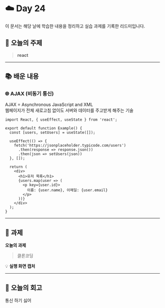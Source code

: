 # ☁️ Day 24
이 문서는 해당 날에 학습한 내용을 정리하고 실습 과제를 기록한 리드미입니다.

## 🔖 오늘의 주제
> **react**

---

## 📚 배운 내용
### 🌐 AJAX (비동기 통신)
AJAX = Asynchronous JavaScript and XML   
웹페이지가 전체 새로고침 없이도 서버와 데이터를 주고받게 해주는 기술

```
import React, { useEffect, useState } from 'react';

export default function Example() {
  const [users, setUsers] = useState([]);

  useEffect(() => {
    fetch('https://jsonplaceholder.typicode.com/users')
      .then(response => response.json())
      .then(json => setUsers(json))
  }, []);

  return (
    <div>
      <h1>유저 목록</h1>
      {users.map(user => (
        <p key={user.id}>
          이름: {user.name}, 이메일: {user.email}
        </p>
      ))}
    </div>
  );
}
```




---

## 📝 과제

**오늘의 과제**
> 클론코딩

💡 **실행 화면 캡처**



---

## 💭 오늘의 회고
통신 하기 싫어
